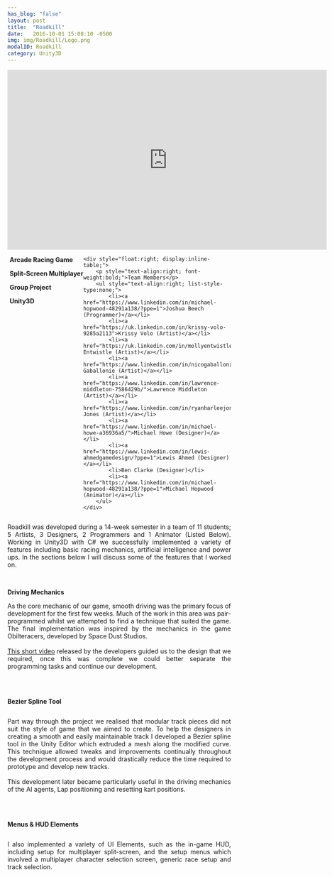 ```yaml
---
has_blog: "false"
layout: post
title:  "Roadkill"
date:   2016-10-01 15:08:10 -0500
img: img/Roadkill/Logo.png
modalID: Roadkill
category: Unity3D
---
```


<div>
	<iframe width="720" height="405" src="https://www.youtube.com/embed/pOUubM9BSV8?rel=0" frameborder="0" allowfullscreen></iframe>
</div>
<div style="display:flow-root;">
	<div style="float:left;">
		<p style="margin-left:5px; text-align:Left; font-weight:bold;">Arcade Racing Game</p>
		<p style="margin-left:5px; text-align:Left; font-weight:bold;">Split-Screen Multiplayer</p>
		<p style="margin-left:5px; text-align:Left; font-weight:bold;">Group Project</p>
		<p style="margin-left:5px; text-align:Left; font-weight:bold;">Unity3D</p>
	</div>

	<div style="float:right; display:inline-table;">
		<p style="text-align:right; font-weight:bold;">Team Members</p>
		<ul style="text-align:right; list-style-type:none;">
			<li><a href="https://www.linkedin.com/in/michael-hopwood-48291a138/?ppe=1">Joshua Beech (Programmer)</a></li>
			<li><a href="https://uk.linkedin.com/in/krissy-volo-9285a2113">Krissy Volo (Artist)</a></li>
			<li><a href="https://uk.linkedin.com/in/mollyentwistle">Molly Entwistle (Artist)</a></li>
			<li><a href="https://www.linkedin.com/in/nicogaballonie/">Nico Gaballonie (Artist)</a></li>
			<li><a href="https://www.linkedin.com/in/lawrence-middleton-7586429b/">Lawrence Middleton (Artist)</a></li>
			<li><a href="https://www.linkedin.com/in/ryanharleejones/">Ryan Jones (Artist)</a></li>
			<li><a href="https://www.linkedin.com/in/michael-howe-a36936a5/">Michael Howe (Designer)</a></li>
			<li><a href="https://www.linkedin.com/in/lewis-ahmedgamedesign/?ppe=1">Lewis Ahmed (Designer)</a></li>
			<li>Ben Clarke (Designer)</li>
			<li><a href="https://www.linkedin.com/in/michael-hopwood-48291a138/?ppe=1">Michael Hopwood (Animator)</a></li>
		</ul>
	</div>
</div>
<p style="text-align:Justify">Roadkill was developed during a 14-week semester in a team of 11 students; 5 Artists, 3 Designers, 2 Programmers and 1 Animator (Listed Below). Working in Unity3D with C# we successfully implemented a variety of features including basic racing mechanics, artificial intelligence and power ups. In the sections below I will discuss some of the features that I worked on.</p>

<br />
<p style="text-align:Left; font-weight:bold;">Driving Mechanics</p>
<p style="text-align:Justify">As the core mechanic of our game, smooth driving was the primary focus of development for the first few weeks. Much of the work in this area was pair-programmed whilst we attempted to find a technique that suited the game. The final implementation was inspired by the mechanics in the game Obilteracers, developed by Space Dust Studios.<br /><br /><a href="https://www.youtube.com/watch?v=LG1CtlFRmpU">This short video</a> released by the developers guided us to the design that we required, once this was complete we could better separate the programming tasks and continue our development.</p>

<br /><br />
<p style="text-align:Left; font-weight:bold;">Bezier Spline Tool</p>
<img src="{{ site.baseurl }}/img/Roadkill/Bezier Spline.png" class="img-responsive img-centered" alt="">
<p style="text-align:Justify">Part way through the project we realised that modular track pieces did not suit the style of game that we aimed to create. To help the designers in creating a smooth and easily maintainable track I developed a Bezier spline tool in the Unity Editor which extruded a mesh along the modified curve. This technique allowed tweaks and improvements continually throughout the development process and would drastically reduce the time required to prototype and develop new tracks.<br /><br />This development later became particularly useful in the driving mechanics of the AI agents, Lap positioning and resetting kart positions.</p>

<br /><br />
<p style="text-align:Left; font-weight:bold;">Menus & HUD Elements</p>
<img src="{{ site.baseurl }}/img/Roadkill/UI Elements.png" class="img-responsive img-centered" alt="">
<p style="text-align:Justify">I also implemented a variety of UI Elements, such as the in-game HUD, including setup for multiplayer split-screen, and the setup menus which involved a multiplayer character selection screen, generic race setup and track selection.</p>

